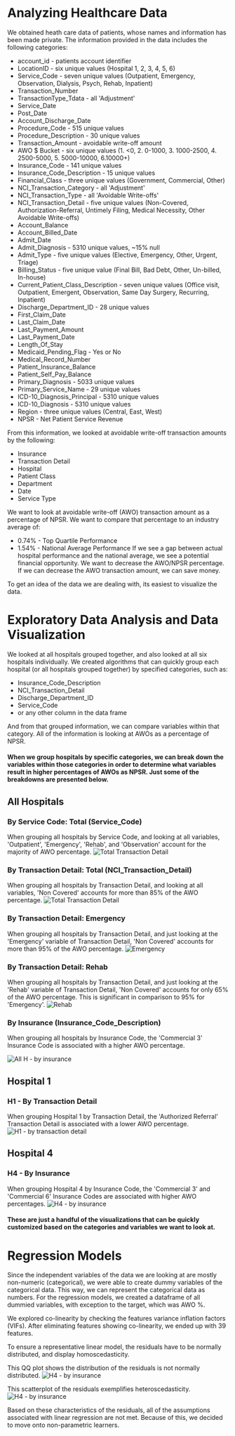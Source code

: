 # Analyzing Healthcare Data

We obtained heath care data of patients, whose names and information has been made private.  The information provided in the data includes the following categories:

* account_id - patients account identifier
* LocationID - six unique values (Hospital 1, 2, 3, 4, 5, 6)
* Service_Code - seven unique values (Outpatient, Emergency, Observation, Dialysis, Psych, Rehab, Inpatient)
* Transaction_Number
* TransactionType_Tdata - all 'Adjustment'
* Service_Date
* Post_Date
* Account_Discharge_Date
* Procedure_Code - 515 unique values
* Procedure_Description - 30 unique values
* Transaction_Amount - avoidable write-off amount
* AWO $ Bucket - six unique values (1. <0, 2. 0-1000, 3. 1000-2500, 4. 2500-5000, 5. 5000-10000, 6.10000+)
* Insurance_Code - 141 unique values
* Insurance_Code_Description - 15 unique values
* Financial_Class - three unique values (Government, Commercial, Other)
* NCI_Transaction_Category - all 'Adjustment'
* NCI_Transaction_Type - all 'Avoidable Write-offs'
* NCI_Transaction_Detail - five unique values (Non-Covered, Authorization-Referral, Untimely Filing, Medical Necessity, Other Avoidable Write-offs)
* Account_Balance
* Account_Billed_Date
* Admit_Date
* Admit_Diagnosis - 5310 unique values, ~15% null
* Admit_Type - five unique values (Elective, Emergency, Other, Urgent, Triage)
* Billing_Status - five unique value (Final Bill, Bad Debt, Other, Un-billed, In-house)
* Current_Patient_Class_Description - seven unique values (Office visit, Outpatient, Emergent, Observation, Same Day Surgery, Recurring, Inpatient)
* Discharge_Department_ID - 28 unique values
* First_Claim_Date
* Last_Claim_Date
* Last_Payment_Amount
* Last_Payment_Date
* Length_Of_Stay
* Medicaid_Pending_Flag - Yes or No
* Medical_Record_Number
* Patient_Insurance_Balance
* Patient_Self_Pay_Balance
* Primary_Diagnosis - 5033 unique values
* Primary_Service_Name - 29 unique values
* ICD-10_Diagnosis_Principal - 5310 unique values
* ICD-10_Diagnosis - 5310 unique values
* Region - three unique values (Central, East, West)
* NPSR - Net Patient Service Revenue

From this information, we looked at avoidable write-off transaction amounts by the following:
* Insurance
* Transaction Detail
* Hospital
* Patient Class
* Department
* Date
* Service Type

We want to look at avoidable write-off (AWO) transaction amount as a percentage of NPSR.  We want to compare that percentage to an industry average of:
* 0.74% - Top Quartile Performance
* 1.54% - National Average Performance
If we see a gap between actual hospital performance and the national average, we see a potential financial opportunity.  We want to decrease the AWO/NPSR percentage.  If we can decrease the AWO transaction amount, we can save money.

To get an idea of the data we are dealing with, its easiest to visualize the data.

# Exploratory Data Analysis and Data Visualization

We looked at all hospitals grouped together, and also looked at all six hospitals individually.  We created algorithms that can quickly group each hospital (or all hospitals grouped together) by specified categories, such as:
* Insurance_Code_Description
* NCI_Transaction_Detail
* Discharge_Department_ID
* Service_Code
* or any other column in the data frame

And from that grouped information, we can compare variables within that category.  All of the information is looking at AWOs as a percentage of NPSR.

#### When we group hospitals by specific categories, we can break down the variables within those categories in order to determine what variables result in higher percentages of AWOs as NPSR.  Just some of the breakdowns are presented below.

## All Hospitals

### By Service Code: Total (Service_Code)
When grouping all hospitals by Service Code, and looking at all variables, 'Outpatient', 'Emergency', 'Rehab', and 'Observation' account for the majority of AWO percentage.
![Total Transaction Detail](images/chris_imgs/Total_percent_AWO_of_NPSR_by_Service_Code.png)

### By Transaction Detail: Total (NCI_Transaction_Detail)
When grouping all hospitals by Transaction Detail, and looking at all variables, 'Non Covered' accounts for more than 85% of the AWO percentage.
![Total Transaction Detail](images/chris_imgs/Total_percent_AWO_of_NPSR_by_NCI_Transaction_Detail.png)

### By Transaction Detail: Emergency
When grouping all hospitals by Transaction Detail, and just looking at the 'Emergency' variable of Transaction Detail, 'Non Covered' accounts for more than 95% of the AWO percentage.
![Emergency](images/chris_imgs/Emergency:_Total_percent_AWO_of_NPSR_by_NCI_Transaction_Detail.png)

### By Transaction Detail: Rehab
When grouping all hospitals by Transaction Detail, and just looking at the 'Rehab' variable of Transaction Detail, 'Non Covered' accounts for only 65% of the AWO percentage.  This is significant in comparison to 95% for 'Emergency'.
![Rehab](images/chris_imgs/Rehab:_Total_percent_AWO_of_NPSR_by_NCI_Transaction_Detail.png)

### By Insurance (Insurance_Code_Description)
When grouping all hospitals by Insurance Code, the 'Commercial 3' Insurance Code is associated with a higher AWO percentage.

![All H - by insurance](images/ryan_imgs/all_hospitals/all-insurance.png)

<!-- ### By Transaction Detail (NCI_Transaction_Detail)
![All H - by transaction detail](images/all_hospitals/all-trans-det.png)

### By Hospital (LocationID)
![All H - by hospital](images/all_hospitals/all-loc.png)

### By Department (Discharge_Department_ID)
![All H - by dept](images/all_hospitals/all-dept.png)

### By Patient Class (Service_Code)
![All H - by service](images/all_hospitals/all-patient-class.png) -->

## Hospital 1

<!-- ### H1 - By Insurance (Insurance_Code_Description)
![H1 - by insurance](images/hosp_1/h1-insurance.png) -->

### H1 - By Transaction Detail
When grouping Hospital 1 by Transaction Detail, the 'Authorized Referral' Transaction Detail is associated with a lower AWO percentage.  
![H1 - by transaction detail](images/ryan_imgs/hosp_1/h1-trans-det.png)

<!-- ### H1 - By Department (Discharge_Department_ID)
![H1 - by dept](images/hosp_1/h1-dept.png) -->

<!-- ### H1 - By Patient Class (Service_Code)
![H1 - by service](images/hosp_1/h1-patient-class.png) -->

<!-- ## Hospital 2

### H2 - By Insurance (Insurance_Code_Description)
![H2 - by insurance](images/hosp_2/h2-insurance.png)

### H2 - By Transaction Detail (NCI_Transaction_Detail)
![H2 - by transaction detail](images/hosp_2/h2-trans-det.png)

### H2 - By Department (Discharge_Department_ID)
![H2 - by dept](images/hosp_2/h2-dept.png)

### H2 - By Patient Class (Service_Code)
![H2 - by service](images/hosp_2/h2-patient-class.png) -->

<!-- ## Hospital 3 -->

<!-- ### H3 - By Insurance (Insurance_Code_Description)
![H3 - by insurance](images/hosp_3/h3-insurance.png)

### H3 - By Transaction Detail (NCI_Transaction_Detail)
![H3 - by transaction detail](images/hosp_3/h3-trans-det.png)

### H3 - By Department (Discharge_Department_ID)
![H3 - by dept](images/hosp_3/h3-dept.png) -->

<!-- ### H3 - By Patient Class (Service_Code)
![H3 - by service](images/hosp_3/h3-patient-class.png) -->

## Hospital 4

### H4 - By Insurance
When grouping Hospital 4 by Insurance Code, the 'Commercial 3' and 'Commercial 6' Insurance Codes are associated with higher AWO percentages.
![H4 - by insurance](images/ryan_imgs/hosp_4/h4-insurance.png)

<!-- ### H4 - By Transaction Detail (NCI_Transaction_Detail)
![H4 - by transaction detail](images/hosp_4/h4-trans-det.png)

### H4 - By Department (Discharge_Department_ID)
![H4 - by dept](images/hosp_4/h4-dept.png)

### H4 - By Patient Class (Service_Code)
![H4 - by service](images/hosp_4/h4-patient-class.png) -->

<!-- ## Hospital 5 -->

<!-- ### H5 - By Insurance (Insurance_Code_Description)
![H5 - by insurance](images/hosp_5/h5-insurance.png)

### H5 - By Transaction Detail (NCI_Transaction_Detail)
![H5 - by transaction detail](images/hosp_5/h5-trans-det.png) -->

<!-- ### H5 - By Department (Discharge_Department_ID)
![H5 - by dept](images/hosp_5/h5-dept.png) -->

<!-- ### H5 - By Patient Class (Service_Code)
![H5 - by service](images/hosp_5/h5-patient-class.png) -->

<!-- ## Hospital 6

### H6 - By Insurance (Insurance_Code_Description)
![H6 - by insurance](images/hosp_6/h6-insurance.png) -->

<!-- ### H6 - By Transaction Detail (NCI_Transaction_Detail)
![H6 - by transaction detail](images/hosp_6/h6-trans-det.png)

### H6 - By Department (Discharge_Department_ID)
![H6 - by dept](images/hosp_6/h6-dept.png)

### H6 - By Patient Class (Service_Code)
![H6 - by service](images/hosp_6/h6-patient-class.png) -->

#### These are just a handful of the visualizations that can be quickly customized based on the categories and variables we want to look at.  

# Regression Models

Since the independent variables of the data we are looking at are mostly non-numeric (categorical), we were able to create dummy variables of the categorical data.  This way, we can represent the categorical data as numbers. For the regression models, we created a dataframe of all dummied variables, with exception to the target, which was AWO %.

We explored co-linearity by checking the features variance inflation factors (VIFs).  After eliminating features showing co-linearity, we ended up with 39 features.

To ensure a representative linear model, the residuals have to be normally distributed, and display homoscedasticity.

This QQ plot shows the distribution of the residuals is not normally distributed.
![H4 - by insurance](images/ryan_imgs/QQ-linreg.png)

This scatterplot of the residuals exemplifies heteroscedasticity.
![H4 - by insurance](images/ryan_imgs/resids-linreg.png)

Based on these characteristics of the residuals, all of the assumptions associated with linear regression are not met.  Because of this, we decided to move onto non-parametric learners.
